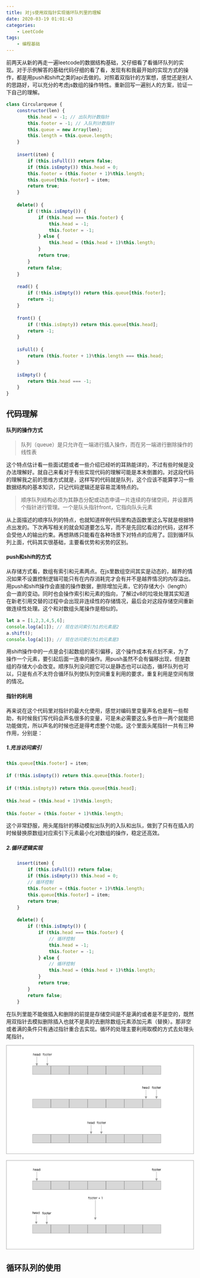 ```yaml
---
title: 对js使用双指针实现循环队列里的理解
date: 2020-03-19 01:01:43
categories:
    - LeetCode
tags:
    - 编程基础
---
```

前两天从新的再走一遍leetcode的数据结构基础，又仔细看了看循环队列的实现。对于示例解答的基础代码仔细的看了看，发现有和我最开始的实现方式的操作，都是用push和shift之类的api去做的。对照着双指针的方案想，感觉还是别人的思路好，可以充分的考虑js数组的操作特性。重新回写一遍别人的方案，验证一下自己的理解。

```js
class Circularqueue {
    constructor(len) {
        this.head = -1; // 出队列计数指针
        this.footer = -1; // 入队列计数指针
        this.queue = new Array(len);
        this.length = this.queue.length;
    }

    insert(item) {
        if (this.isFull()) return false;
        if (this.isEmpty()) this.head = 0;
        this.footer = (this.footer + 1)%this.length;
        this.queue[this.footer] = item;
        return true;
    }

    delete() {
        if (!this.isEmpty()) {
            if (this.head === this.footer) {
                this.head = -1;
                this.footer = -1;
            } else {
                this.head = (this.head + 1)%this.length;
            }
            return true;
        }
        return false;
    }

    read() {
        if (!this.isEmpty()) return this.queue[this.footer];
        return -1;
    }

    front() {
        if (!this.isEmpty)) return this.queue[this.head];
        return -1;
    }

    isFull() {
        return (this.footer + 1)%this.length === this.head;
    }

    isEmpty() {
        return this.head === -1;
    }
}
```

## 代码理解
#### 队列的操作方式
>队列（queue）是只允许在一端进行插入操作，而在另一端进行删除操作的线性表

这个特点估计看一些面试题或者一些介绍已经听的耳熟能详的，不过有些时候是没办法理解好。就自己来看对于有些实现代码的理解可能是本末倒置的。对这段代码的理解我之前的思维方式就是，这样写的代码就是队列，这个应该不能算学习一些数据结构的基本知识，只记代码逻辑还是容易混淆特点的。
>顺序队列结构必须为其静态分配或动态申请一片连续的存储空间，并设置两个指针进行管理。一个是队头指针front，它指向队头元素

从上面描述的顺序队列的特点，也就知道样例代码里构造函数里这么写就是根据特点出发的。下次再写相关的就会知道要怎么写，而不是先回忆看过的代码，这样不会受他人的输出约束。再想熟练只能看在各种场景下对特点的应用了。回到循环队列上面，代码其实很基础，主要看优势和劣势的区别。

#### push和shift的方式
从存储方式看，数组有索引和元素两点。在js里数组空间其实是动态的，越界的情况如果不设置控制逻辑可能只有在内存消耗完才会有并不是越界情况的内存溢出。用push和shift操作会直接的操作数据，删除增加元素，它的存储大小（length）会一直的变动。同时也会操作索引和元素的指向，了解过v8的垃圾处理其实知道在新老引用交替的过程中会出现非连续性的存储情况，最后会对这段存储空间重新做连续性处理。这个和对数组头尾操作是相似的。
```js
let a = [1,2,3,4,5,6];
console.log(a[1]); // 现在访问索引为1的元素是2
a.shift();
console.log(a[1]); // 现在访问索引为1的元素是3
```
用shift操作中的一点是会引起数组的索引偏移，这个操作成本有点划不来，为了操作一个元素，要引起后面一连串的操作。用push虽然不会有偏移出现，但是数组的存储大小会改变。顺序队列没问题它可以是静态也可以动态，循环队列也可以，只是有点不太符合循环队列使队列空间重复利用的要求，重复利用是空间有限的情况。

#### 指针的利用
再来说在这个代码里对指针的最大化使用，感觉对编码里变量声名也是有一些帮助，有时候我们写代码会声名很多的变量，可是未必需要这么多也许一两个就能把功能做完，所以声名的时候也还是得考虑整个功能。这个里面头尾指针一共有三种作用，分别是：

##### 1.充当访问索引

```js
this.queue[this.footer] = item;

if (!this.isEmpty()) return this.queue[this.footer];

if (!this.isEmpty)) return this.queue[this.head];

this.head = (this.head + 1)%this.length;

this.footer = (this.footer + 1)%this.length;
``` 
这个非常舒服，用头尾指针的移动模拟出队列的入队和出队，做到了只有在插入的时候替换原数组对应索引下元素最小化对数组的操作，稳定还高效。

##### 2.循环逻辑实现
```js
    insert(item) {
        if (this.isFull()) return false;
        if (this.isEmpty()) this.head = 0;
        // 循环控制
        this.footer = (this.footer + 1)%this.length;
        this.queue[this.footer] = item;
        return true;
    }

    delete() {
        if (!this.isEmpty()) {
            if (this.head === this.footer) {
                // 循环控制
                this.head = -1;
                this.footer = -1;
            } else {
                // 循环控制
                this.head = (this.head + 1)%this.length;
            }
            return true;
        }
        return false;
    }
```
在队列里能不能做插入和删除的前提是存储空间是不是满的或者是不是空的，既然用双指针去模拟删除插入也就不是真的去删除数组元素添加元素（替换）。那非空或者满的条件只有通过指针重合去实现。循环的处理主要利用取模的方式去处理头尾指针。

![队列为空的状态](imgs/queueone.png)

![队列为满的状态](imgs/queuetwo.png)

## 循环队列的使用

